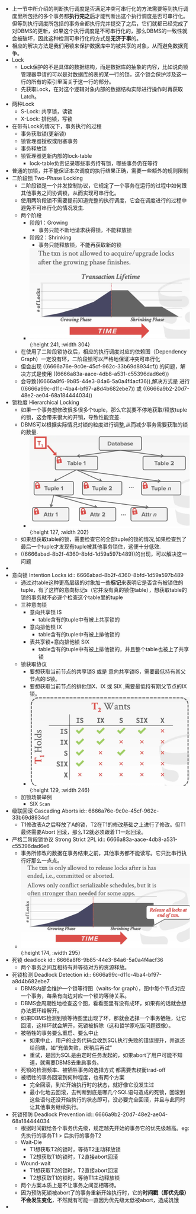- 上一节中所介绍的判断执行调度是否满足冲突可串行化的方法需要等到执行调度里所包括的多个事务都**执行完之后**才能判断出这个执行调度是否可串行化。但等到执行调度所包括的事务全都执行完并提交了之后，它们就都已经完成了对DBMS的更新，如果这个执行调度是不可串行化的，那么DBMS的一致性就会被破坏，因此这种检测可串行化的方式是**无济于事**的。
- 相应的解决方法是我们用锁来保护数据库中的被共享的对象，从而避免数据竞争。
- Lock
	- Lock保护的不是具体的数据结构，而是数据库的抽象的内容，比如说向锁管理器申请的可以是对数据库的表的某一行的锁，这个锁会保护涉及这一行的所有的索引里面关于这一行的部分。
	- 先获取Lock，在对这个逻辑对象内部的数据结构实际进行操作时再获取Latch。
- 两种Lock
	- S-Lock: 共享锁，读锁
	- X-Lock: 排他锁，写锁
- 在带有Lock的情况下，事务执行的过程
	- 事务获取锁(更新锁)
	- 锁管理器授权或阻塞事务
	- 事务释放锁
	- 锁管理器更新内部的lock-table
		- lock-table负责记录哪些事务持有锁，哪些事务仍在等待
- 普通的加锁，并不能保证本次调度的执行结果正确，需要一些额外的规则限制
- 二阶段锁 Two-Phase Locking
	- 二阶段锁是一个并发控制协议，它规定了一个事务在运行的过程中如何跟其他事务之间协调锁，从而实现可串行化。
	- 使用两阶段锁不需要提前知道完整的执行调度，它会在调度进行的过程中避免不可串行化的情况发生.
	- 两个阶段
		- 阶段1：Growing
			- 事务只能不断地请求获得锁，不能释放锁
		- 阶段2：Shrinking
			- 事务只能释放锁，不能再获取新的锁
		- ![image.png](../assets/image_1718003475402_0.png){:height 241, :width 304}
	- 在使用了二阶段锁协议后，相应的执行调度对应的依赖图（Dependency Graph）一定没有环，二阶段锁可以严格地保证冲突可串行化
	- 但会出现 ((6666a76e-9c0e-45cf-962c-33b69d8934cf)) 的问题，解决方式是使用 ((6666a83a-aace-4db8-a531-c55396dad6e6))
	- 会导致((6666a8f6-9b85-44e3-84a6-5a0a4f4acf36)),解决方式是 进行((6666a99c-d11c-4ba4-bf97-a8d4b682ebe7))  或 ((6666a9b2-20d7-48e2-ae04-68a184444034))
- 锁粒度 Hierarchical Locking
	- 如果一个事务想修改很多很多个tuple，那么它就要不停地获取/释放tuple的锁，这会带来很大的开销，导致性能变差.
	- DBMS可以根据实际情况对锁的粒度进行调整,从而减少事务需要获取的锁的数量.
		- ![image.png](../assets/image_1718005157346_0.png){:height 127, :width 202}
	- 如果想获取table的锁，需要检查它的全部tuple的锁的情况,如果检查到了最后一个tuple才发现有tuple被其他事务锁住，这便十分低效.
	- ((6666abad-8b2f-4360-8bfd-1d59a597b489))的出现，可以解决这一问题
-
- 意向锁 Intention Locks
  id:: 6666abad-8b2f-4360-8bfd-1d59a597b489
	- 通过对table这种更高层级的对象加一些**标记**来表明它是否含有被锁住的tuple，有了这样的意向标记s（它并没有真的锁住table），想获取table的锁的事务就不必逐个检查这个table里的tuple
	- 三种意向锁
		- 意向共享锁 IS
			- table含有的tuple中有被上共享锁的
		- 意向排他锁 IX
			- table含有的tuple中有被上排他锁的
		- 表共享锁+意向排他锁 SIX
			- table含有的tuple中有被上排他锁的，并且整个table也被上了共享锁
	- 锁获取协议
		- 要想获取当前节点的共享锁S 或是 意向共享锁IS，需要最低持有其父节点的IS锁。
		- 要想获取当前节点的排他锁X、IX 或 SIX ,需要最低持有期父节点的IX锁。
		- ![image.png](../assets/image_1718005475864_0.png){:height 129, :width 246}
	- 加锁场景举例
		- SIX `Scan`
- 级联回滚 Cascading Aborts
  id:: 6666a76e-9c0e-45cf-962c-33b69d8934cf
	- T1修改表A之后释放了A的锁，T2在T1的修改基础之上进行了修改。但T1最终需要Abort 回滚，那么T2就必须跟着T1一起回滚。
- 严格二阶段锁协议 Strong Strict 2PL
  id:: 6666a83a-aace-4db8-a531-c55396dad6e6
	- 事务所修改的数据在事务结束之前，其他事务都不能读写。它只比串行执行好那么一点点。
	- ![image.png](../assets/image_1718003948046_0.png){:height 174, :width 295}
- 死锁 deadlock
  id:: 6666a8f6-9b85-44e3-84a6-5a0a4f4acf36
	- 两个事务之间互相持有并等待对方的资源释放。
- 死锁检测 Deadlock Detection
  id:: 6666a99c-d11c-4ba4-bf97-a8d4b682ebe7
	- DBMS内部会维护一个锁等待图（waits-for graph），图中每个节点对应一个事务，每条有向边对应一个锁的等待关系。
	- DBMS会周期性地检查这个图，看看图里有没有成环，如果有的话就会想办法把环给解开。
	- 如果DBMS检测到锁等待图里出现了环，那就会选择一个事务牺牲，让它回滚，这样环就会解开，死锁被拆除（这和哲学家吃饭问题很像）。
	- 被牺牲的事务要么重启、要么中止
		- 如果中止，用户的业务代码会收到SQL执行失败的错误提升，并返还给前端，如“充值失败，庆稍后再试”
		- 重试，是因为SQL是由定时任务发起的，如果abort了用户可能不知道，就需要DBMS去重启事务。
	- 死锁的检测频率、被牺牲事务的选择方式 都需要去权衡trad-off
	- 被牺牲的事务回滚到何种程度，也有两个方案
		- 完全回滚，到它开始执行时的状态，就好像它没发生过
		- 最小化地去回滚，去判断到底是哪几个SQL语句造成的死锁，回滚到这些语句还没开始执行的状态即可，没必要完全回滚，并且与此同时让其他事务继续执行。
- 死锁预防 Deadlock Prevention
  id:: 6666a9b2-20d7-48e2-ae04-68a184444034
	- 根据时间戳给各个事务优先级，规定越先开始的事务它的优先级越高。eg:先执行的事务T1 > 后执行的事务T2
	- Wait-Die
		- T1想获取T2的锁时，等待T2主动释放锁
		- T2想获取T1的锁时，T2直接abort回滚
	- Wound-wait
		- T1想获取T2的锁时，T2直接abort回滚
		- T2想获取T1的锁时，等待T1主动释放锁
	- 两个方案本质上是不让事务之间互相等待。
	- 因为预防死锁被abort了的事务重新开始执行时，它的**时间戳（即优先级）不会发生变化**，不然就有可能一直因为优先级太低被abort，造成饥饿
-